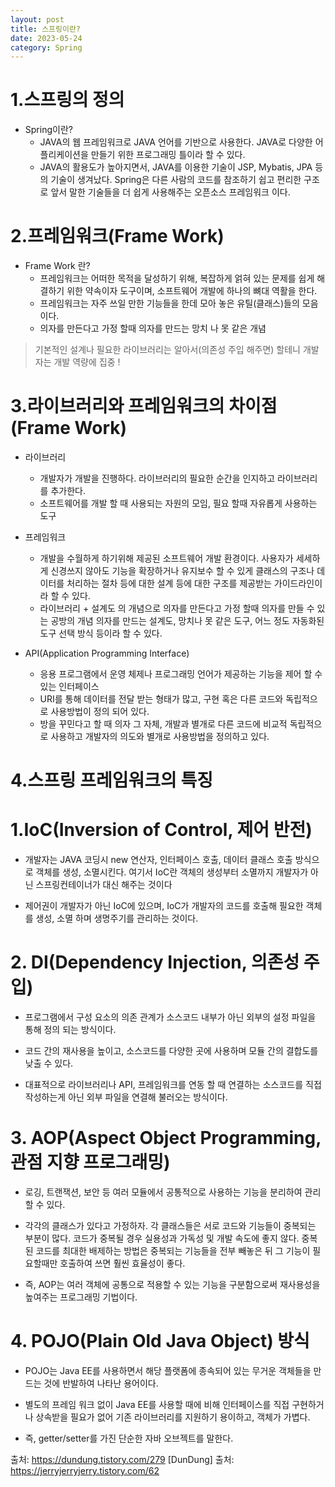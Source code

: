 ```yaml
---
layout: post
title: 스프링이란?
date: 2023-05-24
category: Spring
---
```


1.스프링의 정의
=============

* Spring이란?
  * JAVA의 웹 프레임워크로 JAVA 언어를 기반으로 사용한다.
    JAVA로 다양한 어플리케이션을 만들기 위한 프로그래밍 틀이라 할 수 있다.
  * JAVA의 활용도가 높아지면서, JAVA를 이용한 기술이 JSP, Mybatis, JPA 등의 기술이 생겨났다.
    Spring은 다른 사람의 코드를 참조하기 쉽고 편리한 구조로
    앞서 말한 기술들을 더 쉽게 사용해주는 오픈소스 프레임워크 이다.

2.프레임워크(Frame Work)
=============

* Frame Work 란?
  * 프레임워크는 어떠한 목적을 달성하기 위해, 복잡하게 얽혀 있는 문제를 쉽게 해결하기 위한
약속이자 도구이며, 소프트웨어 개발에 하나의 뼈대 역활을 한다.
  * 프레임워크는 자주 쓰일 만한 기능들을 한데 모아 놓은 유틸(클래스)들의 모음이다.
  * 의자를 만든다고 가정 할때 의자를 만드는 망치 나 못 같은 개념
> 기본적인 설계나 필요한 라이브러리는 알아서(의존성 주입 해주면) 할테니 개발자는 개발 역량에 집중 !

3.라이브러리와 프레임워크의 차이점(Frame Work)
=============

* 라이브러리
  * 개발자가 개발을 진행하다. 라이브러리의 필요한 순간을 인지하고 라이브러리를 추가한다.
  * 소프트웨어를 개발 할 때 사용되는 자원의 모임, 필요 할때 자유롭게 사용하는 도구
   
* 프레임워크
  * 개발을 수월하게 하기위해 제공된 소프트웨어 개발 환경이다.
  사용자가 세세하게 신경쓰지 않아도 기능을 확장하거나 유지보수 할 수 있게 클래스의 구조나 데이터를 처리하는 절차 등에 대한 설계 등에 대한 구조를 제공받는 가이드라인이라 할 수 있다.
  * 라이브러리 + 설계도 의 개념으로
의자를 만든다고 가정 할때 의자를 만들 수 있는 공방의 개념
의자를 만드는 설계도, 망치나 못 같은 도구, 어느 정도 자동화된 도구 선택 방식 등이라 할 수 있다.

* API(Application Programming Interface)
  * 응용 프로그램에서 운영 체제나 프로그래밍 언어가 제공하는 기능을 제어 할 수 있는 인터페이스
  * URI를 통해 데이터를 전달 받는 형태가 많고, 구현 혹은 다른 코드와 독립적으로 사용방법이 정의 되어 있다.
  * 방을 꾸민다고 할 때 의자 그 자체, 개발과 별개로 다른 코드에 비교적 독립적으로 사용하고
개발자의 의도와 별개로 사용방법을 정의하고 있다.

4.스프링 프레임워크의 특징
=============

# 1.IoC(Inversion of Control, 제어 반전)

* 개발자는 JAVA 코딩시 new 연산자, 인터페이스 호출, 데이터 클래스 호출 방식으로 객체를 생성, 소멸시킨다.
여기서 IoC란 객체의 생성부터 소멸까지 개발자가 아닌 스프링컨테이너가 대신 해주는 것이다

* 제어권이 개발자가 아닌 IoC에 있으며,
IoC가 개발자의 코드를 호출해 필요한 객체를 생성, 소멸 하며 생명주기를 관리하는 것이다.

# 2. DI(Dependency Injection, 의존성 주입)

* 프로그램에서 구성 요소의 의존 관계가 소스코드 내부가 아닌
외부의 설정 파일을 통해 정의 되는 방식이다.

* 코드 간의 재사용을 높이고, 소스코드를 다양한 곳에 사용하며 모듈 간의 결합도를 낮출 수 있다.

* 대표적으로 라이브러리나 API, 프레임워크를 연동 할 때 연결하는 소스코드를 직접 작성하는게 아닌
외부 파일을 연결해 불러오는 방식이다.
# 3. AOP(Aspect Object Programming, 관점 지향 프로그래밍)

* 로깅, 트랜잭션, 보안 등 여러 모듈에서 공통적으로 사용하는 기능을 분리하여 관리 할 수 있다.

* 각각의 클래스가 있다고 가정하자. 각 클래스들은 서로 코드와 기능들이 중복되는 부분이 많다. 코드가 중복될 경우 실용성과 가독성 및 개발 속도에 좋지 않다. 중복된 코드를 최대한 배제하는 방법은 중복되는 기능들을 전부 빼놓은 뒤 그 기능이 필요할때만 호출하여 쓰면 훨씬 효율성이 좋다.

* 즉, AOP는 여러 객체에 공통으로 적용할 수 있는 기능을 구분함으로써 재사용성을 높여주는 프로그래밍 기법이다.

# 4. POJO(Plain Old Java Object) 방식

* POJO는 Java EE를 사용하면서 해당 플랫폼에 종속되어 있는 무거운 객체들을 만드는 것에 반발하여 나타난 용어이다.

* 별도의 프레임 워크 없이 Java EE를 사용할 때에 비해 인터페이스를 직접 구현하거나 상속받을 필요가 없어 기존 라이브러리를 지원하기 용이하고, 객체가 가볍다.

* 즉, getter/setter를 가진 단순한 자바 오브젝트를 말한다.

출처: https://dundung.tistory.com/279 [DunDung]
출처: https://jerryjerryjerry.tistory.com/62
